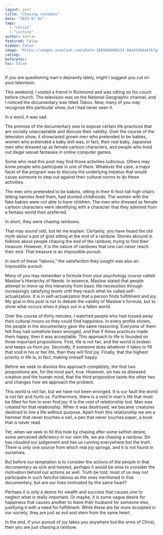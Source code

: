 ```yaml
---
layout: post
title: "Chasing rainbows"
date: "2012-07-02"
tags: 
  - "christ"
  - "culture"
author: keelan
featured: false
hidden: false
image: "https://images.unsplash.com/photo-1609466686153-8da47ddda47b?q=80&w=2098&auto=format&fit=crop&ixlib=rb-4.0.3&ixid=M3wxMjA3fDB8MHxwaG90by1wYWdlfHx8fGVufDB8fHx8fA%3D%3D"
rating:
beforetoc:
toc: false
---
```


If you are questioning man's depravity lately, might I suggest you cut on your television.

This weekend, I visited a friend in Richmond and was sitting on his couch before church. The television was on the National Geographic channel, and I noticed the documentary was titled _Taboo_. Now, many of you may recognize this particular show, but I had never seen it.

In a word, it was sad.

The premise of the documentary was to expose certain life practices that are socially unacceptable and discuss their validity. Over the course of the television show, it showcased grown men who pretended to be babies, women who pretended a baby doll was, in fact, their real baby, Japanese men who dressed up as female cartoon characters, and people who lived out illegal sexual fantasies in online computer games.

Some who read this post may find those activities ludicrous. Others may know people who participate in one of them. Whatever the case, a major facet of the program was to discuss the underlying impetus that would cause someone to step out against their cultural norms to do these activities.

The men who pretended to be babies, sitting in their 6-foot-tall high chairs letting nannies feed them, had stunted childhoods. The women with the fake babies were not able to have children. The men who dressed as female cartoon characters were identifying with a character that they admired from a fantasy world their preferred.

In short, they were chasing rainbows.

That may sound odd, but let me explain. Certainly, you have heard the old myth about a pot of gold sitting at the end of a rainbow. Stories abound in folklore about people chasing the end of the rainbow, trying to find their treasure. However, it is the nature of rainbows that one can never reach their end. That treasure is an impossible pursuit.

In each of these "taboos," the satisfaction they sought was also an impossible pursuit.

Many of you may remember a formula from your psychology course called Maslow's Hierarchy of Needs. In essence, Maslow stated that people attempt to move up this hierarchy from basic life necessities through increasingly satisfying levels until they reach what he called self-actualization. It is in self-actualization that a person finds fulfillment and joy. My goal in this post is not to debate the validity of Maslow's formula, but to show what occurs when it plays out in a fallen world.

Over the course of thirty minutes, I watched people who had tossed away their cultural moors so they could find happiness. In every profile shown, the people in the documentary gave the same reasoning. Everyone of them felt they had somehow been wronged, and that if these practices made them happy, then it was acceptable. This approach to life is founded on three important propositions. First, life is not fair, and the world is broken and keeps us from joy. Secondly, if someone does whatever it takes to fill that void in his or her life, then they will find joy. Finally, that the highest priority in life is, in fact, making oneself happy.

Before we seek to dismiss this approach completely, the first two propositions are, for the most part, true. However, sin has so diseased creation and the human mind, that the third proposition taints the other two and changes how we approach the problem.

This world is not fair, but we have not been wronged. It is our fault the world is not fair and hurts us. Furthermore, there is a void in man's life that must be filled for him to ever find joy. It is the void of relationship lost. Man was created for that relationship. When it was destroyed, we became creatures destined to live a life without purpose. Apart from this relationship we are a hammer that never touches a nail, a pen that never touches paper, a book that is never read.

Yet, when we seek to fill this hole by chasing after some selfish desire, some perceived deficiency in our own life, we are chasing a rainbow. Sin has clouded our judgement and has us running everywhere but the truth. There is only one source from which real joy springs, and it is not found in ourselves.

But before our temptation is to consider the actions of the people in that documentary as sick and twisted, perhaps it would be wise to consider the motivation behind our actions as well. Truth be told, most of us may not participate in such fanciful taboos as the ones mentioned in that documentary, but are our lives motivated by the same heart?

Perhaps it is only a desire for wealth and success that causes one to neglect what is really important. Or maybe, it is some vague desire for happiness that causes another to leave their husband for someone else, justifying it with a need for fulfillment. While these are far more accepted in our society, they are just as evil and stem from the same heart.

In the end, if your pursuit of joy takes you anywhere but the arms of Christ, then you are just chasing a rainbow.
